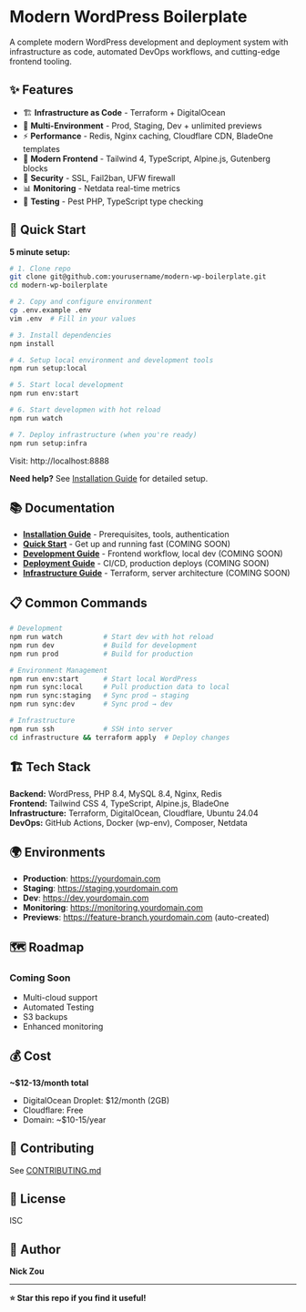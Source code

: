 # Modern WordPress Boilerplate

A complete modern WordPress development and deployment system with infrastructure as code, automated DevOps workflows, and cutting-edge frontend tooling.

## ✨ Features

- 🏗️ **Infrastructure as Code** - Terraform + DigitalOcean
- 🚀 **Multi-Environment** - Prod, Staging, Dev + unlimited previews
- ⚡ **Performance** - Redis, Nginx caching, Cloudflare CDN, BladeOne templates
- 🎨 **Modern Frontend** - Tailwind 4, TypeScript, Alpine.js, Gutenberg blocks
- 🔐 **Security** - SSL, Fail2ban, UFW firewall
- 📊 **Monitoring** - Netdata real-time metrics
- 🧪 **Testing** - Pest PHP, TypeScript type checking

## 🚀 Quick Start

**5 minute setup:**

```bash
# 1. Clone repo
git clone git@github.com:yourusername/modern-wp-boilerplate.git
cd modern-wp-boilerplate

# 2. Copy and configure environment
cp .env.example .env
vim .env  # Fill in your values

# 3. Install dependencies
npm install

# 4. Setup local environment and development tools
npm run setup:local

# 5. Start local development
npm run env:start

# 6. Start developmen with hot reload
npm run watch

# 7. Deploy infrastructure (when you're ready)
npm run setup:infra
```

Visit: http://localhost:8888

**Need help?** See [Installation Guide](docs/INSTALLATION.md) for detailed setup.

## 📚 Documentation

- **[Installation Guide](docs/INSTALLATION.md)** - Prerequisites, tools, authentication
- **[Quick Start](docs/QUICK_START.md)** - Get up and running fast (COMING SOON)
- **[Development Guide](docs/DEVELOPMENT.md)** - Frontend workflow, local dev (COMING SOON)
- **[Deployment Guide](docs/DEPLOYMENT.md)** - CI/CD, production deploys (COMING SOON)
- **[Infrastructure Guide](docs/INFRASTRUCTURE.md)** - Terraform, server architecture (COMING SOON)

## 📋 Common Commands

```bash
# Development
npm run watch          # Start dev with hot reload
npm run dev            # Build for development
npm run prod           # Build for production

# Environment Management
npm run env:start      # Start local WordPress
npm run sync:local     # Pull production data to local
npm run sync:staging   # Sync prod → staging
npm run sync:dev       # Sync prod → dev

# Infrastructure
npm run ssh            # SSH into server
cd infrastructure && terraform apply  # Deploy changes
```

## 🏗️ Tech Stack

**Backend:** WordPress, PHP 8.4, MySQL 8.4, Nginx, Redis  
**Frontend:** Tailwind CSS 4, TypeScript, Alpine.js, BladeOne  
**Infrastructure:** Terraform, DigitalOcean, Cloudflare, Ubuntu 24.04  
**DevOps:** GitHub Actions, Docker (wp-env), Composer, Netdata

## 🌍 Environments

- **Production**: https://yourdomain.com
- **Staging**: https://staging.yourdomain.com
- **Dev**: https://dev.yourdomain.com
- **Monitoring**: https://monitoring.yourdomain.com
- **Previews**: https://feature-branch.yourdomain.com (auto-created)

## 🗺️ Roadmap

### Coming Soon

- Multi-cloud support
- Automated Testing
- S3 backups
- Enhanced monitoring

## 💰 Cost

**~$12-13/month total**

- DigitalOcean Droplet: $12/month (2GB)
- Cloudflare: Free
- Domain: ~$10-15/year

## 🤝 Contributing

See [CONTRIBUTING.md](CONTRIBUTING.md)

## 📄 License

ISC

## 👤 Author

**Nick Zou**

---

**⭐ Star this repo if you find it useful!**
